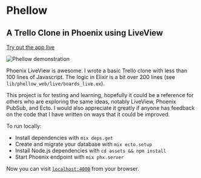 # Phellow

## A Trello Clone in Phoenix using LiveView

[Try out the app live](https://quizzical-frizzy-chameleon.gigalixirapp.com/)

![Phellow demonstration](/assets/static/images/Phello-demonstration.gif)

Phoenix LiveView is awesome. I wrote a basic Trello clone with less than 100 lines of Javascript. The logic in Elixir is a bit over 200 lines (see `lib/phellow_web/live/boards_live.ex`).

This project is for testing and learning, hopefully it could be a reference for others who are exploring the same ideas, notably LiveView, Phoenix PubSub, and Ecto. I would also appreciate it greatly if anyone has feedback on the code that I have written on ways that it could be improved.

To run locally:

- Install dependencies with `mix deps.get`
- Create and migrate your database with `mix ecto.setup`
- Install Node.js dependencies with `cd assets && npm install`
- Start Phoenix endpoint with `mix phx.server`

Now you can visit [`localhost:4000`](http://localhost:4000) from your browser.
